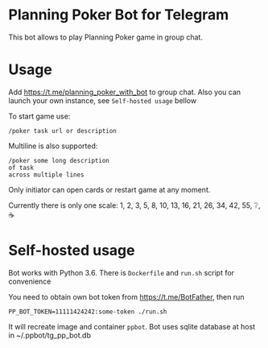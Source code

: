 # Planning Poker Bot for Telegram
This bot allows to play Planning Poker game in group chat.

# Usage
Add https://t.me/planning_poker_with_bot to group chat. Also you can launch your own instance, see `Self-hosted usage` bellow

To start game use:
```
/poker task url or description
``` 

Multiline is also supported:
```
/poker some long description
of task
across multiple lines
```

Only initiator can open cards or restart game at any moment. 

Currently there is only one scale: 1, 2, 3, 5, 8, 10, 13, 16, 21, 26, 34, 42, 55, ❔, ☕

# Self-hosted usage
Bot works with Python 3.6. There is `Dockerfile` and `run.sh` script for convenience

You need to obtain own bot token from https://t.me/BotFather, then run

```
PP_BOT_TOKEN=11111424242:some-token ./run.sh
```
It will recreate image and container `ppbot`. Bot uses sqlite database at host in ~/.ppbot/tg_pp_bot.db
